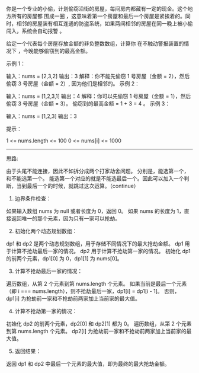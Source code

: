 你是一个专业的小偷，计划偷窃沿街的房屋，每间房内都藏有一定的现金。这个地方所有的房屋都 围成一圈 ，这意味着第一个房屋和最后一个房屋是紧挨着的。同时，相邻的房屋装有相互连通的防盗系统，如果两间相邻的房屋在同一晚上被小偷闯入，系统会自动报警 。

给定一个代表每个房屋存放金额的非负整数数组，计算你 在不触动警报装置的情况下 ，今晚能够偷窃到的最高金额。

 

示例 1：

输入：nums = [2,3,2]
输出：3
解释：你不能先偷窃 1 号房屋（金额 = 2），然后偷窃 3 号房屋（金额 = 2）, 因为他们是相邻的。
示例 2：

输入：nums = [1,2,3,1]
输出：4
解释：你可以先偷窃 1 号房屋（金额 = 1），然后偷窃 3 号房屋（金额 = 3）。
     偷窃到的最高金额 = 1 + 3 = 4 。
示例 3：

输入：nums = [1,2,3]
输出：3
 

提示：

1 <= nums.length <= 100
0 <= nums[i] <= 1000

----
思路:

由于头尾不能连接，因此不如拆分成两个打家劫舍问题。
分别是，能选第一个，和不能选第一个。
能选第一个对应的就是不能选最后一个。因此可以加入一个判断，当到最后一个的时候，就跳过这次运算。（continue）


1. 边界条件检查：

如果输入数组 nums 为 null 或者长度为 0，返回 0。
如果 nums 的长度为 1，直接返回唯一的那个元素，因为只有一家可以抢劫。

2. 初始化两个动态规划数组：

dp1 和 dp2 是两个动态规划数组，用于存储不同情况下的最大抢劫金额。
dp1 用于计算不抢劫最后一家的情况。
dp2 用于计算不抢劫第一家的情况。
初始化 dp1 的前两个元素，dp1[0] 为 0，dp1[1] 为 nums[0]。

3. 计算不抢劫最后一家的情况：

遍历数组，从第 2 个元素到第 nums.length 个元素。
如果当前是最后一个元素（即 i === nums.length），则不抢劫最后一家，dp1[i] = dp1[i - 1]。
否则，dp1[i] 为抢劫前一家和不抢劫前两家加上当前家的最大值。

4. 计算不抢劫第一家的情况：

初始化 dp2 的前两个元素，dp2[0] 和 dp2[1] 都为 0。
遍历数组，从第 2 个元素到第 nums.length 个元素。
dp2[i] 为抢劫前一家和不抢劫前两家加上当前家的最大值。

5. 返回结果：

返回 dp1 和 dp2 中最后一个元素的最大值，即为最终的最大抢劫金额。